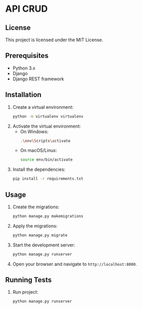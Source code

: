 # API CRUD

## License

This project is licensed under the MIT License.

## Prerequisites

- Python 3.x
- Django
- Django REST framework

## Installation

1. Create a virtual environment:
   ```sh
   python -m virtualenv virtualenv
   ```
2. Activate the virtual environment:
   - On Windows:
     ```sh
     .\env\Scripts\activate
     ```
   - On macOS/Linux:
     ```sh
     source env/bin/activate
     ```
3. Install the dependencies:
   ```sh
   pip install -r requirements.txt
   ```

## Usage

1. Create the migrations:

   ```sh
   python manage.py makemigrations
   ```

2. Apply the migrations:
   ```sh
   python manage.py migrate
   ```
3. Start the development server:
   ```sh
   python manage.py runserver
   ```
4. Open your browser and navigate to `http://localhost:8000`.

## Running Tests

1. Run project:
   ```sh
   python manage.py runserver
   ```
